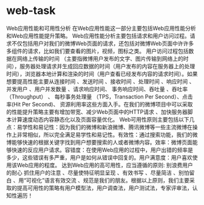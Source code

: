 web-task
========
Web应用性能和可用性分析 
在Web应用性能这一部分主要包括Web应用性能分析和Web应用性能提升策略。
Web应用性能分析主要包括请求和用户访问过程。请求不仅包括用户对我们的微博Web页面的请求，还包括对微博Web页面中许许多多组件的请求，比如我们要查看的图片，视频，图标之类。 用户访问过程包括数据在网络上传输的时间 （主要指微博用户发布的文字、图片传输到网络上的时间），服务器处理请求并生成回应数据的时间（用户发布的内容在服务器上的处理时间），浏览器本地计算和渲染的时间（用户查看已经发布内容的请求时间）。如果想要提高性能主要从连接时间 、发送时间 、接收时间 、处理时间 、响应时间 、 并发用户 、用户并发数量 、请求响应时间、 事务响应时间、吞吐量 、吞吐率（Throughput） 、 每秒事务处理量 （TPS，Transaction Per Second）、点击率(Hit Per Second)、 资源利用率这些方面入手。在我们的微博项目中可以采取的性能提升策略主要有增加带宽、减少Web页面中的HTTP请求 、加快服务器脚本计算速度动态内容静态化以及页面容量优化。
Web可用性原则主要包括以下几点：易学性和易记性：因为我们的微博和新浪微博、腾讯微博等一些主流微博在操作上非常相似，所以完全满足易学性和易记性。有效性：通过搜索功能，我们的微博能够快速的根据关键字找到用户想要搜索的人或者微博内容。效率：微博页面能够快速的反应用户请求。容错度：在使用Web应用的过程中，用户出错的频率是多少，这些错误有多严重，用户是如何从错误中回复的。用户满意度：用户喜欢使用该Web应用的程度。
达到Web应用的高可用性，应当遵循的原则: 别浪费用户的耐心 抓住用户的注意 、尽量使特征明显呈现 、有效书写 、尽量简洁 、别怕留白 、用“可视化”语言有效交流 、规范是我们的朋友。根据以上原则，我们主要采取的提高可用性的策略有用户模型法，用户调查法，用户测试法，专家评审法，认知性遍历！
